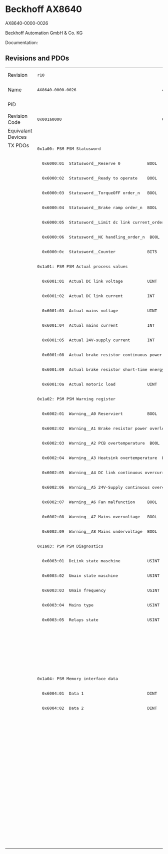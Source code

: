 # Beckhoff AX8640

AX8640-0000-0026

Beckhoff Automation GmbH & Co. KG

Documentation: <a href=""></a>

## Revisions and PDOs
<table>
<tr >
<td class="first">Revision</td>
<td ><pre>r10</pre></td>
<td ><pre>r11</pre></td>
<td ><pre>r13</pre></td>
</tr>
<tr >
<td class="first">Name</td>
<td ><pre>AX8640-0000-0026</pre></td>
<td ><pre>AX8640-0000-0027</pre></td>
<td ><pre>AX8640-0000-0029</pre></td>
</tr>
<tr >
<td class="first">PID</td>
<td  colspan=3 align="center"><pre>0x21c06012</pre></td>
</tr>
<tr >
<td class="first">Revision Code</td>
<td ><pre>0x001a0000</pre></td>
<td ><pre>0x001b0000</pre></td>
<td ><pre>0x001d0000</pre></td>
</tr>
<tr >
<td class="first">Equivalant Devices</td>
<td  colspan=2 align="center"></td>
<td ><pre><a href="AX8620">AX8620 r13</a></pre></td>
</tr>
<tr class="txpdo pdosection">
<td class="first" rowspan=48 valign=top>TX PDOs</td>
<td colspan=2 align="left"><pre>0x1a00: PSM PSM Statusword</pre></td>
<td><pre>0x1a00: PSM Controlword for axis</pre></td>
<td></td>
</tr>
<tr class="txpdo">
<td ><pre>  0x6000:01  Statusword__Reserve 0           BOOL</pre></td>
<td ><pre>  0x6000:01  Statusword__Non-regenerative brake order_n  BOOL</pre></td>
<td ><pre>  0x6000:01  Controlword for axis__Non-generative brake order_n  BOOL</pre></td>
</tr>
<tr class="txpdo">
<td  colspan=2 align="left"><pre>  0x6000:02  Statusword__Ready to operate    BOOL</pre></td>
<td ><pre>  0x6000:02  Controlword for axis__Ready to operate  BOOL</pre></td>
</tr>
<tr class="txpdo">
<td  colspan=2 align="left"><pre>  0x6000:03  Statusword__TorqueOFF order_n   BOOL</pre></td>
<td ><pre>  0x6000:03  Controlword for axis__TorqueOFF order_n  BOOL</pre></td>
</tr>
<tr class="txpdo">
<td ><pre>  0x6000:04  Statusword__Brake ramp order_n  BOOL</pre></td>
<td ><pre>  0x6000:04  Statusword__Regenerative brake order_n  BOOL</pre></td>
<td ><pre>  0x6000:04  Controlword for axis__Generative brake order_n  BOOL</pre></td>
</tr>
<tr class="txpdo">
<td  colspan=2 align="left"><pre>  0x6000:05  Statusword__Limit dc link current_order_n  BOOL</pre></td>
<td ><pre>  0x6000:05  Controlword for axis__Limit dc link current_order_n  BOOL</pre></td>
</tr>
<tr class="txpdo">
<td  colspan=2 align="left"><pre>  0x6000:06  Statusword__NC handling_order_n  BOOL</pre></td>
<td ><pre>  0x6000:06  Controlword for axis__NC handling_order_n  BOOL</pre></td>
</tr>
<tr class="txpdo">
<td  colspan=2 align="left"><pre>  0x6000:0c  Statusword__Counter             BIT5</pre></td>
<td ><pre>  0x6000:0c  Controlword for axis__Counter   BIT5</pre></td>
</tr>
<tr class="txpdo pdosection">
<td  colspan=2 align="left"><pre>0x1a01: PSM PSM Actual process values</pre></td>
<td ><pre>0x1a01: PSM Actual process values</pre></td>
</tr>
<tr class="txpdo">
<td  colspan=3 align="left"><pre>  0x6001:01  Actual DC link voltage          UINT</pre></td>
</tr>
<tr class="txpdo">
<td ><pre>  0x6001:02  Actual DC link current          INT</pre></td>
<td  colspan=2 align="left"></td>
</tr>
<tr class="txpdo">
<td  colspan=3 align="left"><pre>  0x6001:03  Actual mains voltage            UINT</pre></td>
</tr>
<tr class="txpdo">
<td  colspan=3 align="left"><pre>  0x6001:04  Actual mains current            INT</pre></td>
</tr>
<tr class="txpdo">
<td  colspan=3 align="left"><pre>  0x6001:05  Actual 24V-supply current       INT</pre></td>
</tr>
<tr class="txpdo">
<td  colspan=3 align="left"><pre>  0x6001:08  Actual brake resistor continuous power  UINT</pre></td>
</tr>
<tr class="txpdo">
<td  colspan=3 align="left"><pre>  0x6001:09  Actual brake resistor short-time energy  UINT</pre></td>
</tr>
<tr class="txpdo">
<td  colspan=3 align="left"><pre>  0x6001:0a  Actual motoric load             UINT</pre></td>
</tr>
<tr class="txpdo pdosection">
<td  colspan=2 align="left"><pre>0x1a02: PSM PSM Warning register</pre></td>
<td ><pre>0x1a02: PSM Warning register</pre></td>
</tr>
<tr class="txpdo">
<td  colspan=3 align="left"><pre>  0x6002:01  Warning__A0 Reserviert          BOOL</pre></td>
</tr>
<tr class="txpdo">
<td  colspan=3 align="left"><pre>  0x6002:02  Warning__A1 Brake resistor power overload  BOOL</pre></td>
</tr>
<tr class="txpdo">
<td  colspan=3 align="left"><pre>  0x6002:03  Warning__A2 PCB overtemperature  BOOL</pre></td>
</tr>
<tr class="txpdo">
<td  colspan=3 align="left"><pre>  0x6002:04  Warning__A3 Heatsink overtemperature  BOOL</pre></td>
</tr>
<tr class="txpdo">
<td  colspan=3 align="left"><pre>  0x6002:05  Warning__A4 DC link continuous overcurrent  BOOL</pre></td>
</tr>
<tr class="txpdo">
<td  colspan=3 align="left"><pre>  0x6002:06  Warning__A5 24V-Supply continuous overcurrent  BOOL</pre></td>
</tr>
<tr class="txpdo">
<td  colspan=3 align="left"><pre>  0x6002:07  Warning__A6 Fan malfunction     BOOL</pre></td>
</tr>
<tr class="txpdo">
<td  colspan=3 align="left"><pre>  0x6002:08  Warning__A7 Mains overvoltage   BOOL</pre></td>
</tr>
<tr class="txpdo">
<td  colspan=3 align="left"><pre>  0x6002:09  Warning__A8 Mains undervoltage  BOOL</pre></td>
</tr>
<tr class="txpdo pdosection">
<td  colspan=2 align="left"><pre>0x1a03: PSM PSM Diagnostics</pre></td>
<td ><pre>0x1a03: PSM Diagnostics</pre></td>
</tr>
<tr class="txpdo">
<td  colspan=2 align="left"><pre>  0x6003:01  DcLink state maschine           USINT</pre></td>
<td ></td>
</tr>
<tr class="txpdo">
<td  colspan=2 align="left"><pre>  0x6003:02  Umain state maschine            USINT</pre></td>
<td ></td>
</tr>
<tr class="txpdo">
<td  colspan=2 align="left"><pre>  0x6003:03  Umain frequency                 USINT</pre></td>
<td ></td>
</tr>
<tr class="txpdo">
<td  colspan=2 align="left"><pre>  0x6003:04  Mains type                      USINT</pre></td>
<td ></td>
</tr>
<tr class="txpdo">
<td  colspan=2 align="left"><pre>  0x6003:05  Relays state                    USINT</pre></td>
<td ></td>
</tr>
<tr class="txpdo">
<td  colspan=2 align="left"></td>
<td ><pre>  0x6003:07  Error code                      UINT</pre></td>
</tr>
<tr class="txpdo">
<td  colspan=2 align="left"></td>
<td ><pre>  0x6003:08  DcLink state machine            BIT4</pre></td>
</tr>
<tr class="txpdo">
<td  colspan=2 align="left"></td>
<td ><pre>  0x6003:09  Umains state machine            BIT4</pre></td>
</tr>
<tr class="txpdo pdosection">
<td  colspan=3 align="left"><pre>0x1a04: PSM Memory interface data</pre></td>
</tr>
<tr class="txpdo">
<td  colspan=3 align="left"><pre>  0x6004:01  Data 1                          DINT</pre></td>
</tr>
<tr class="txpdo">
<td  colspan=3 align="left"><pre>  0x6004:02  Data 2                          DINT</pre></td>
</tr>
<tr class="txpdo pdosection">
<td  colspan=2 align="left"></td>
<td ><pre>0x1a05: PSM Statusword</pre></td>
</tr>
<tr class="txpdo">
<td  colspan=2 align="left"></td>
<td ><pre>  0x6005:01  Statusword__Ready to operate    BOOL</pre></td>
</tr>
<tr class="txpdo">
<td  colspan=2 align="left"></td>
<td ><pre>  0x6005:02  Statusword__Error               BOOL</pre></td>
</tr>
<tr class="txpdo">
<td  colspan=2 align="left"></td>
<td ><pre>  0x6005:03  Statusword__Warning             BOOL</pre></td>
</tr>
<tr class="txpdo">
<td  colspan=2 align="left"></td>
<td ><pre>  0x6005:04  Statusword__Relays closed       BOOL</pre></td>
</tr>
<tr class="txpdo">
<td  colspan=2 align="left"></td>
<td ><pre>  0x6005:05  Statusword__Brake chopper active  BOOL</pre></td>
</tr>
<tr class="txpdo">
<td  colspan=2 align="left"></td>
<td ><pre>  0x6005:06  Statusword__Fan active          BOOL</pre></td>
</tr>
<tr class="txpdo">
<td  colspan=2 align="left"></td>
<td ><pre>  0x6005:07  Statusword__Reserve 6           BOOL</pre></td>
</tr>
<tr class="txpdo">
<td  colspan=2 align="left"></td>
<td ><pre>  0x6005:08  Statusword__Reserve 7           BOOL</pre></td>
</tr>
</table>
